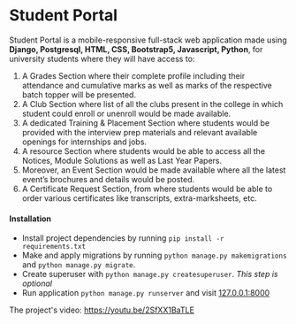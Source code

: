 # Student Portal

Student Portal is a mobile-responsive full-stack web application made using **Django, Postgresql, HTML, CSS, Bootstrap5, Javascript, Python**, for university students where they will have access to:

1. A Grades Section where their complete profile including their attendance and cumulative marks as well as marks of the respective batch topper will be presented.
2. A Club Section where list of all the clubs present in the college in which student could enroll or unenroll would be made available.
3. A dedicated Training & Placement Section where students would be provided with the interview prep materials and relevant available openings for internships and jobs.
4. A resource Section where students would be able to access all the Notices, Module Solutions as well as Last Year Papers.
5. Moreover, an Event Section would be made available where all the latest event’s brochures and details would be posted.
6. A Certificate Request Section, from where students would be able to order various certificates like transcripts, extra-marksheets, etc.

#### Installation

- Install project dependencies by running `pip install -r requirements.txt`
- Make and apply migrations by running `python manage.py makemigrations` and `python manage.py migrate`.
- Create superuser with `python manage.py createsuperuser`. _This step is optional_
- Run application `python manage.py runserver` and visit [127.0.0.1:8000](http://127.0.0.1:8000/)

The project's video: https://youtu.be/2SfXX1BaTLE

